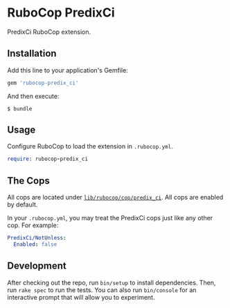 # RuboCop PredixCi

PredixCi RuboCop extension.

## Installation

Add this line to your application's Gemfile:

```ruby
gem 'rubocop-predix_ci'
```

And then execute:

    $ bundle

## Usage

Configure RuboCop to load the extension in `.rubocop.yml`.

```ruby
require: rubocop-predix_ci
```

## The Cops

All cops are located under
[`lib/rubocop/cop/predix_ci`](lib/rubocop/cop/predix_ci).
All cops are enabled by default.

In your `.rubocop.yml`, you may treat the PredixCi cops just like any other
cop. For example:

```yaml
PredixCi/NotUnless:
  Enabled: false
```

## Development

After checking out the repo, run `bin/setup` to install dependencies. Then, run `rake spec` to run the tests. You can also run `bin/console` for an interactive prompt that will allow you to experiment.
